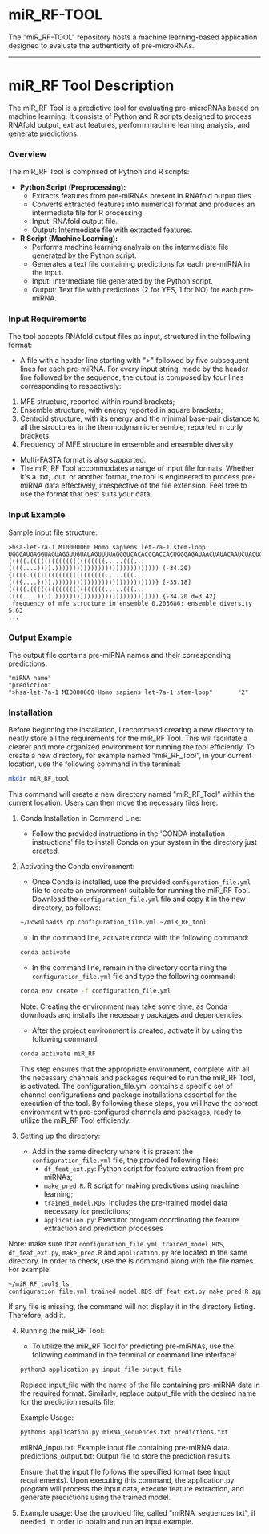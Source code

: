 # miR_RF-TOOL
The "miR_RF-TOOL" repository hosts a machine learning-based application designed to evaluate the authenticity of pre-microRNAs. 

---

# miR_RF Tool Description

The miR_RF Tool is a predictive tool for evaluating pre-microRNAs based on machine learning. It consists of Python and R scripts designed to process RNAfold output, extract features, perform machine learning analysis, and generate predictions.

### Overview

The miR_RF Tool is comprised of Python and R scripts:
- **Python Script (Preprocessing):**
  - Extracts features from pre-miRNAs present in RNAfold output files.
  - Converts extracted features into numerical format and produces an intermediate file for R processing.
  - Input: RNAfold output file.
  - Output: Intermediate file with extracted features.
- **R Script (Machine Learning):**
  - Performs machine learning analysis on the intermediate file generated by the Python script.
  - Generates a text file containing predictions for each pre-miRNA in the input.
  - Input: Intermediate file generated by the Python script.
  - Output: Text file with predictions (2 for YES, 1 for NO) for each pre-miRNA.

### Input Requirements
The tool accepts RNAfold output files as input, structured in the following format:
- A file with a header line starting with ">" followed by five subsequent lines for each pre-miRNA. 
For every input string, made by the header line followed by the sequence, the output is composed by four lines corresponding to respectively:
1. MFE structure, reported within round brackets;
2. Ensemble structure, with energy reported in square brackets;
3. Centroid structure, with its energy and the minimal base-pair distance to all the structures in
the thermodynamic ensemble, reported in curly brackets.
4. Frequency of MFE structure in ensemble and ensemble diversity
   
- Multi-FASTA format is also supported.
- The miR_RF Tool accommodates a range of input file formats. Whether it's a .txt, .out, or another format, the tool is engineered to process pre-miRNA data effectively, irrespective of the file extension. Feel free to use the format that best suits your data. 

### Input Example

Sample input file structure:

```plaintext
>hsa-let-7a-1 MI0000060 Homo sapiens let-7a-1 stem-loop
UGGGAUGAGGUAGUAGGUUGUAUAGUUUUAGGGUCACACCCACCACUGGGAGAUAACUAUACAAUCUACUGUCUUUCCUA
(((((.(((((((((((((((((((((.....(((...((((....)))).))))))))))))))))))))))))))))) (-34.20)
{((((.(((((((((((((((((((((.....(((...((({....}))).))))))))))))))))))))))))))))} [-35.18]
(((((.(((((((((((((((((((((.....(((...((((....)))).))))))))))))))))))))))))))))) {-34.20 d=3.42}
 frequency of mfe structure in ensemble 0.203686; ensemble diversity 5.63
...
```

### Output Example

The output file contains pre-miRNA names and their corresponding predictions:

```plaintext
"miRNA name"                                               "prediction"
">hsa-let-7a-1 MI0000060 Homo sapiens let-7a-1 stem-loop"       "2"
```

### Installation

Before beginning the installation, I recommend creating a new directory to neatly store all the requirements for the miR_RF Tool. This will facilitate a clearer and more organized environment for running the tool efficiently. 
To create a new directory, for example named "miR_RF_Tool", in your current location, use the following command in the terminal:

```bash
mkdir miR_RF_tool
```
This command will create a new directory named "miR_RF_Tool" within the current location. Users can then move the necessary files here. 

1. Conda Installation in Command Line:
   - Follow the provided instructions in the 'CONDA installation instructions' file to install Conda on your system in the directory just created.

2. Activating the Conda environment:
   - Once Conda is installed, use the provided `configuration_file.yml` file to create an environment suitable for running the miR_RF Tool.
   Download the `configuration_file.yml` file and copy it in the new directory, as follows:

   ```bash
   ~/Downloads$ cp configuration_file.yml ~/miR_RF_tool
   ```
   - In the command line, activate conda with the following command:

   ```bash
   conda activate
   ``` 
   
   - In the command line, remain in the directory containing the `configuration_file.yml` file and type the following command:

   ```bash
   conda env create -f configuration_file.yml
   ```
   Note: Creating the environment may take some time, as Conda downloads and installs the necessary packages and dependencies.

   - After the project environment is created, activate it by using the following command:

   ```bash
   conda activate miR_RF
   ```
   This step ensures that the appropriate environment, complete with all the necessary channels and packages required to run the miR_RF Tool, is activated. The 
   configuration_file.yml contains a specific set of channel configurations and package installations essential for the execution of the tool.
   By following these steps, you will have the correct environment with pre-configured channels and packages, ready to utilize the miR_RF Tool efficiently.

2. Setting up the directory:
   - Add in the same directory where it is present the `configuration_file.yml` file, the provided following files:
      - `df_feat_ext.py`: Python script for feature extraction from pre-miRNAs;
      - `make_pred.R`: R script for making predictions using machine learning;
      - `trained_model.RDS`: Includes the pre-trained model data necessary for predictions;
      - `application.py`: Executor program coordinating the feature extraction and prediction processes

  Note: make sure that `configuration_file.yml`, `trained_model.RDS`, `df_feat_ext.py`, `make_pred.R` and `application.py` are located in the same directory. In 
  order to check, use the ls command along with the file names. For example:

  ```bash
  ~/miR_RF_tool$ ls
  configuration_file.yml trained_model.RDS df_feat_ext.py make_pred.R application.py
  ```
  If any file is missing, the command will not display it in the directory listing. Therefore, add it.

4. Running the miR_RF Tool:
   - To utilize the miR_RF Tool for predicting pre-miRNAs, use the following command in the terminal or command line interface:

   ```bash
   python3 application.py input_file output_file
   ```

   Replace input_file with the name of the file containing pre-miRNA data in the required format. Similarly, replace output_file with the desired name for the 
   prediction results file.

   Example Usage:

   ```bash
   python3 application.py miRNA_sequences.txt predictions.txt
   ```
   miRNA_input.txt: Example input file containing pre-miRNA data.
   predictions_output.txt: Output file to store the prediction results.

   Ensure that the input file follows the specified format (see Input requirements). Upon executing this command, the application.py program will 
   process the input data, execute feature extraction, and generate predictions using the trained model.

5. Example usage:
   Use the provided file, called "miRNA_sequences.txt", if needed, in order to obtain and run an input example. 

